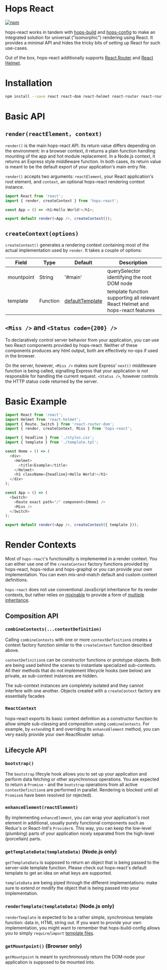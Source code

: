 # Hops React

[![npm](https://img.shields.io/npm/v/hops-react.svg)](https://www.npmjs.com/package/hops-react)

hops-react works in tandem with [hops-build](https://github.com/xing/hops/blob/master/packages/build) and [hops-config](https://github.com/xing/hops/blob/master/packages/config) to make an integrated solution for universal ("isomorphic") rendering using React. It provides a minimal API and hides the tricky bits of setting up React for such use-cases.

Out of the box, hops-react additionally supports [React Router](https://github.com/ReactTraining/react-router) and [React Helmet](https://github.com/nfl/react-helmet).

# Installation

```bash
npm install --save react react-dom react-helmet react-router react-router-dom hops-react hops-config
```

# Basic API

## `render(reactElement, context)`

`render()` is the main hops-react API. Its return value differs depending on the environment: in a browser context, it returns a plain function handling mounting of the app and hot module replacement. In a Node.js context, it returns an Express style middleware function. In both cases, its return value is meant to be the default export of your application's main entry file.

`render()` accepts two arguments: `reactElement`, your React application's root element, and `context`, an optional hops-react rendering context instance.

```js
import React from 'react';
import { render, createContext } from 'hops-react';

const App = () => <h1>Hello World!</h1>;

export default render(<App />, createContext());
```

## `createContext(options)`

`createContext()` generates a rendering context containing most of the actual implementation used by `render`. It takes a couple of options:

| Field      | Type     | Default                                                                                    | Description                                                                    |
| ---------- | -------- | ------------------------------------------------------------------------------------------ | ------------------------------------------------------------------------------ |
| mountpoint | String   | '#main'                                                                                    | querySelector identifying the root DOM node                                    |
| template   | Function | [defaultTemplate](https://github.com/xing/hops/blob/master/packages/react/lib/template.js) | template function supporting all relevant React Helmet and hops-react features |

## `<Miss />` and `<Status code={200} />`

To declaratively control server behavior from your application, you can use two React components provided by hops-react. Neither of these components produces any html output, both are effectively no-ops if used in the browser.

On the server, however, `<Miss />` makes sure Express' `next()` middleware function is being called, signalling Express that your application is not responsible for handling the current request. `<Status />`, however controls the HTTP status code returned by the server.

# Basic Example

```js
import React from 'react';
import Helmet from 'react-helmet';
import { Route, Switch } from 'react-router-dom';
import { render, createContext, Miss } from 'hops-react';

import { headline } from './styles.css';
import { template } from './template.tpl';

const Home = () => (
  <div>
    <Helmet>
      <title>Example</title>
    </Helmet>
    <h1 className={headline}>Hello World!</h1>
  </div>
);

const App = () => (
  <Switch>
    <Route exact path="/" component={Home} />
    <Miss />
  </Switch>
);

export default render(<App />, createContext({ template }));
```

# Render Contexts

Most of `hops-react`'s functionality is implemented in a render context. You can either use one of the `createContext` factory functions provided by hops-react, hops-redux and hops-graphql or you can provide your own implementation. You can even mix-and-match default and custom context definitions.

`hops-react` does not use conventional JavaScript inheritance for its render contexts, but rather relies on [mixinable](https://github.com/dmbch/mixinable) to provide a form of [multiple inheritance](https://en.wikipedia.org/wiki/Multiple_inheritance).

## Composition API

### `combineContexts(...contextDefinition)`

Calling `combineContexts` with one or more `contextDefinition`s creates a context factory function similar to the `createContext` function described above.

`contextDefinition`s can be constructor functions or prototype objects. Both are being used behind the scenes to instantiate specialized sub-contexts. All their methods that do not implement lifecycle hooks (see below) are private, as sub-context instances are hidden.

The sub-context instances are completely isolated and they cannot interfere with one another. Objects created with a `createContext` factory are essentially facades

### `ReactContext`

hops-react exports its basic context definition as a constructor function to allow simple sub-classing and composition using `combineContexts`. For example, by `extend`ing it and overriding its `enhanceElement` method, you can very easily provide your own ReactRouter setup.

## Lifecycle API

### `bootstrap()`

The `bootstrap` lifecyle hook allows you to set up your application and perform data fetching or other asynchronous operations. You are expected to return a `Promise` - and the `bootstrap` operations from all active `contextDefinition`s are performed in parallel. Rendering is blocked until all `Promise`s have been resolved (or rejected).

### `enhanceElement(reactElement)`

By implementing `enhanceElement`, you can wrap your application's root element in additional, usually purely functional components such as Redux's or React-Intl's `Provider`s. This way, you can keep the low-level (plumbing) parts of your application nicely separated from the high-level (porcellain) parts.

### `getTemplateData(templateData)` (Node.js only)

`getTemplateData` is supposed to return an object that is being passed to the server-side template function. Please check out hops-react's default template to get an idea on what keys are supported.

`templateData` are being piped through the different implementations: make sure to extend or modify the object that is being passed into your implementation.

### `renderTemplate(templateData)` (Node.js only)

`renderTemplate` is expected to be a rather simple, synchronous template function: data in, HTML string out. If you want to provide your own implementation, you might want to remember that hops-build-config allows you to simply `require`/`import` [template files](https://github.com/xing/hops/tree/master/packages/build-config#filesassets).

### `getMountpoint()` (Browser only)

`getMountpoint` is meant to synchronously return the DOM-node your application is supposed to be mounted into.
